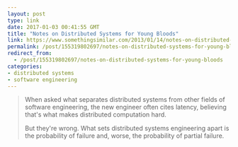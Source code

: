 ```yaml
---
layout: post
type: link
date: 2017-01-03 00:41:55 GMT
title: "Notes on Distributed Systems for Young Bloods"
link: https://www.somethingsimilar.com/2013/01/14/notes-on-distributed-systems-for-young-bloods/
permalink: /post/155319802697/notes-on-distributed-systems-for-young-bloods
redirect_from: 
  - /post/155319802697/notes-on-distributed-systems-for-young-bloods
categories:
- distributed systems
- software engineering
---
```


<p><blockquote><p>When asked what separates distributed systems from other fields of software engineering, the new engineer often cites latency, believing that's what makes distributed computation hard.</p>

<p>But they're wrong. What sets distributed systems engineering apart is the probability of failure and, worse, the probability of partial failure.</p></blockquote></p>